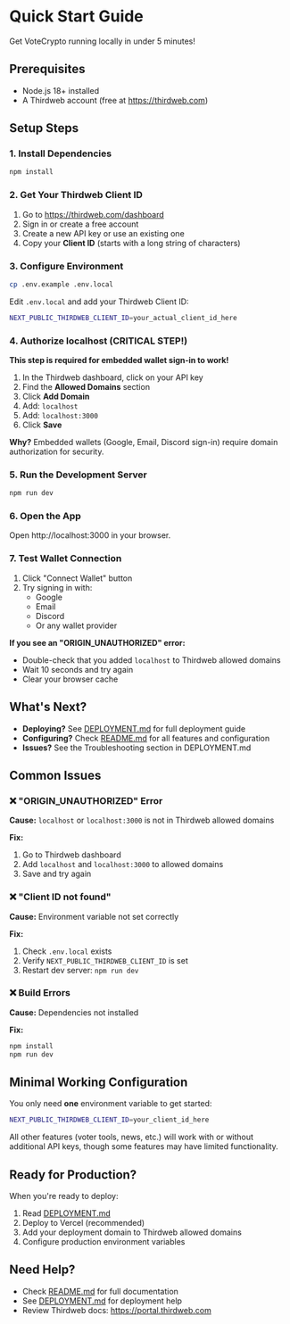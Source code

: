 # Quick Start Guide

Get VoteCrypto running locally in under 5 minutes!

## Prerequisites

- Node.js 18+ installed
- A Thirdweb account (free at https://thirdweb.com)

## Setup Steps

### 1. Install Dependencies

```bash
npm install
```

### 2. Get Your Thirdweb Client ID

1. Go to https://thirdweb.com/dashboard
2. Sign in or create a free account
3. Create a new API key or use an existing one
4. Copy your **Client ID** (starts with a long string of characters)

### 3. Configure Environment

```bash
cp .env.example .env.local
```

Edit `.env.local` and add your Thirdweb Client ID:

```bash
NEXT_PUBLIC_THIRDWEB_CLIENT_ID=your_actual_client_id_here
```

### 4. Authorize localhost (CRITICAL STEP!)

**This step is required for embedded wallet sign-in to work!**

1. In the Thirdweb dashboard, click on your API key
2. Find the **Allowed Domains** section
3. Click **Add Domain**
4. Add: `localhost`
5. Add: `localhost:3000`
6. Click **Save**

**Why?** Embedded wallets (Google, Email, Discord sign-in) require domain authorization for security.

### 5. Run the Development Server

```bash
npm run dev
```

### 6. Open the App

Open http://localhost:3000 in your browser.

### 7. Test Wallet Connection

1. Click "Connect Wallet" button
2. Try signing in with:
   - Google
   - Email
   - Discord
   - Or any wallet provider

**If you see an "ORIGIN_UNAUTHORIZED" error:**
- Double-check that you added `localhost` to Thirdweb allowed domains
- Wait 10 seconds and try again
- Clear your browser cache

## What's Next?

- **Deploying?** See [DEPLOYMENT.md](./DEPLOYMENT.md) for full deployment guide
- **Configuring?** Check [README.md](./README.md) for all features and configuration
- **Issues?** See the Troubleshooting section in DEPLOYMENT.md

## Common Issues

### ❌ "ORIGIN_UNAUTHORIZED" Error

**Cause:** `localhost` or `localhost:3000` is not in Thirdweb allowed domains

**Fix:**
1. Go to Thirdweb dashboard
2. Add `localhost` and `localhost:3000` to allowed domains
3. Save and try again

### ❌ "Client ID not found"

**Cause:** Environment variable not set correctly

**Fix:**
1. Check `.env.local` exists
2. Verify `NEXT_PUBLIC_THIRDWEB_CLIENT_ID` is set
3. Restart dev server: `npm run dev`

### ❌ Build Errors

**Cause:** Dependencies not installed

**Fix:**
```bash
npm install
npm run dev
```

## Minimal Working Configuration

You only need **one** environment variable to get started:

```bash
NEXT_PUBLIC_THIRDWEB_CLIENT_ID=your_client_id_here
```

All other features (voter tools, news, etc.) will work with or without additional API keys, though some features may have limited functionality.

## Ready for Production?

When you're ready to deploy:

1. Read [DEPLOYMENT.md](./DEPLOYMENT.md)
2. Deploy to Vercel (recommended)
3. Add your deployment domain to Thirdweb allowed domains
4. Configure production environment variables

## Need Help?

- Check [README.md](./README.md) for full documentation
- See [DEPLOYMENT.md](./DEPLOYMENT.md) for deployment help
- Review Thirdweb docs: https://portal.thirdweb.com

